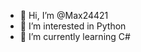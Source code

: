 - 👋 Hi, I’m @Max24421
- 👀 I’m interested in Python
- 🌱 I’m currently learning C#


<!---
Max24421/Max24421 is a ✨ special ✨ repository because its `README.md` (this file) appears on your GitHub profile.
You can click the Preview link to take a look at your changes.
--->
